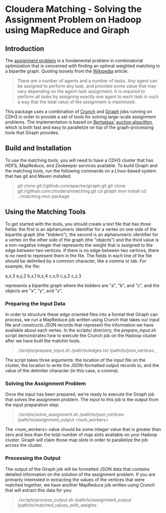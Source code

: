 # Cloudera Matching - Solving the Assignment Problem on Hadoop using MapReduce and Giraph

## Introduction

The [assignment problem][ap] is a fundamental problem in combinatorial optimization that is concerned with
finding an optimal weighted matching in a bipartite graph. Quoting loosely from the [Wikipedia][ap] article:

> There are a number of agents and a number of tasks. Any agent can be assigned to perform any task, and provides
> some value that may vary depending on the agent-task assignment. It is required to perform all tasks by assigning
> exactly one agent to each task in such a way that the total value of the assignment is maximized.

  [ap]: http://en.wikipedia.org/wiki/Assignment_problem

This package uses a combination of [Crunch][cr] and [Giraph][gr] jobs running on CDH3 in order to provide a set of
tools for solving large-scale assignment problems. The implementation is based on [Bertsekas'][be] [auction algorithm][aa],
which is both fast and easy to parallelize on top of the graph-processing tools that Giraph provides.

  [cr]: http://github.com/cloudera/crunch
  [gr]: http://incubator.apache.org/giraph/
  [be]: http://web.mit.edu/dimitrib/www/home.html
  [aa]: http://18.7.29.232/bitstream/handle/1721.1/3154/P-1908-20783037.pdf?sequence=1

## Build and Installation

To use the matching tools, you will need to have a CDH3 cluster that has HDFS, MapReduce, and Zookeeper services
available. To build Giraph and the matching tools, run the following commands on a Linux-based system that has
git and Maven installed:

> git clone git://github.com/apache/giraph.git
> git clone git://github.com:cloudera/matching.git
> cd giraph
> mvn install
> cd ../matching
> mvn package

## Using the Matching Tools

To get started with the tools, you should create a text file that has three fields: the first is an alphanumeric
identifier for a vertex on one side of the bipartite graph (the "bidders"), the second is an alphanumeric
identifier for a vertex on the other side of the graph (the "objects") and the third value is a non-negative integer
that represents the weight that is assigned to the edge between two vertices. If there is no edge between two
vertices, there is no need to represent them in the file. The fields in each line of the file should be delimited
by a common character, like a comma or tab. For example, the file:

a,x,3
a,y,2
b,x,1
b,z,4
c,x,0
c,y,2
c,z,3

represents a bipartite graph where the bidders are "a", "b", and "c", and the objects are "x", "y", and "z".

### Preparing the Input Data

In order to structure these edge oriented files into a format that Giraph can process, we run a MapReduce job written using
Crunch that takes our input file and constructs JSON records that represent the information we have available about each
vertex. In the scripts/ directory, the *prepare_input.sh* script demonstrates how to execute the Crunch job on the Hadoop
cluster after we have built the matchin tools.

> ./scripts/prepare_input.sh /path/to/edges.txt /path/to/json_vertices ,

The script takes three arguments: the location of the input file on the cluster, the location to write the JSON-formatted
output records to, and the value of the delimiter character (in this case, a comma).

### Solving the Assignment Problem

Once the input has been prepared, we're ready to execute the Giraph job that solves the assignment problem. The input to
this job is the output from the input preparation step:

> ./scripts/solve_assignment.sh /path/to/json_vertices /path/to/assignment_output <num_workers>

The <num_workers> value should be some integer value that is greater than zero and less than the total number of map slots
available on your Hadoop cluster. Giraph will claim those map slots in order to parallelize the job across the cluster.

### Processing the Output

The output of the Giraph job will be formatted JSON data that contains detailed information on the solution of the
assignment problem. If you are primarily interested in extracting the values of the vertices that were matched together,
we have another MapReduce job written using Crunch that will extract this data for you:

> ./scripts/process_output.sh /path/to/assignment_output /path/to/matched_values_with_weights

